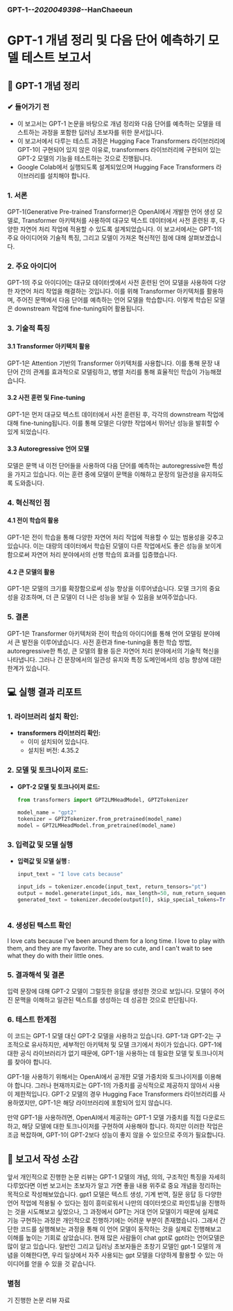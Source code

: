 ### GPT-1-_-2020049398-_-HanChaeeun
# GPT-1 개념 정리 및 다음 단어 예측하기 모델 테스트 보고서

## 📑 GPT-1 개념 정리 
### ✔ 들어가기 전

- 이 보고서는 GPT-1 논문을 바탕으로 개념 정리와 다음 단어를 예측하는 모델을 테스트하는 과정을 포함한 딥러닝 초보자를 위한 문서입니다.
- 이 보고서에서 다루는 테스트 과정은 Hugging Face Transformers 라이브러리에 GPT-1이 구현되어 있지 않은 이유로, transformers 라이브러리에 구현되어 있는 GPT-2 모델의 기능을 테스트하는 것으로 진행됩니다.
- Google Colab에서 실행되도록 설계되었으며 Hugging Face Transformers 라이브러리를 설치해야 합니다.

### 1. 서론

GPT-1(Generative Pre-trained Transformer)은 OpenAI에서 개발한 언어 생성 모델로, Transformer 아키텍처를 사용하여 대규모 텍스트 데이터에서 사전 훈련된 후, 다양한 자연어 처리 작업에 적용할 수 있도록 설계되었습니다. 이 보고서에서는 GPT-1의 주요 아이디어와 기술적 특징, 그리고 모델이 가져온 혁신적인 점에 대해 살펴보겠습니다.

### 2. 주요 아이디어

GPT-1의 주요 아이디어는 대규모 데이터셋에서 사전 훈련된 언어 모델을 사용하여 다양한 자연어 처리 작업을 해결하는 것입니다. 이를 위해 Transformer 아키텍처를 활용하며, 주어진 문맥에서 다음 단어를 예측하는 언어 모델을 학습합니다. 이렇게 학습된 모델은 downstream 작업에 fine-tuning되어 활용됩니다.

### 3. 기술적 특징

#### 3.1 Transformer 아키텍처 활용

GPT-1은 Attention 기반의 Transformer 아키텍처를 사용합니다. 이를 통해 문장 내 단어 간의 관계를 효과적으로 모델링하고, 병렬 처리를 통해 효율적인 학습이 가능해졌습니다.

#### 3.2 사전 훈련 및 Fine-tuning

GPT-1은 먼저 대규모 텍스트 데이터에서 사전 훈련된 후, 각각의 downstream 작업에 대해 fine-tuning됩니다. 이를 통해 모델은 다양한 작업에서 뛰어난 성능을 발휘할 수 있게 되었습니다.

#### 3.3 Autoregressive 언어 모델

모델은 문맥 내 이전 단어들을 사용하여 다음 단어를 예측하는 autoregressive한 특성을 가지고 있습니다. 이는 훈련 중에 모델이 문맥을 이해하고 문장의 일관성을 유지하도록 도와줍니다.

### 4. 혁신적인 점

#### 4.1 전이 학습의 활용

GPT-1은 전이 학습을 통해 다양한 자연어 처리 작업에 적용할 수 있는 범용성을 갖추고 있습니다. 이는 대량의 데이터에서 학습된 모델이 다른 작업에서도 좋은 성능을 보이게 함으로써 자연어 처리 분야에서의 선행 학습의 효과를 입증했습니다.

#### 4.2 큰 모델의 활용

GPT-1은 모델의 크기를 확장함으로써 성능 향상을 이루어냈습니다. 모델 크기의 중요성을 강조하며, 더 큰 모델이 더 나은 성능을 보일 수 있음을 보여주었습니다.

### 5. 결론

GPT-1은 Transformer 아키텍처와 전이 학습의 아이디어를 통해 언어 모델링 분야에서 큰 발전을 이루어냈습니다. 사전 훈련과 fine-tuning을 통한 학습 방법, autoregressive한 특성, 큰 모델의 활용 등은 자연어 처리 분야에서의 기술적 혁신을 나타냅니다. 그러나 긴 문장에서의 일관성 유지와 특정 도메인에서의 성능 향상에 대한 한계가 있습니다.


  ## 💻 실행 결과 리포트
  
  ### 1. 라이브러리 설치 확인:
  
  - **transformers 라이브러리 확인:**
    - 이미 설치되어 있습니다.
    - 설치된 버전: 4.35.2
  
  ### 2. 모델 및 토크나이저 로드:
  
  - **GPT-2 모델 및 토크나이저 로드:**
    ```python
    from transformers import GPT2LMHeadModel, GPT2Tokenizer
  
    model_name = "gpt2"
    tokenizer = GPT2Tokenizer.from_pretrained(model_name)
    model = GPT2LMHeadModel.from_pretrained(model_name)
    
  ### 3. 입력값 및 모델 실행
  
  - **입력값 및 모델 실행 :**
    ```python
    input_text = "I love cats because"
    
    input_ids = tokenizer.encode(input_text, return_tensors="pt") 
    output = model.generate(input_ids, max_length=50, num_return_sequences=1, no_repeat_ngram_size=2) 
    generated_text = tokenizer.decode(output[0], skip_special_tokens=True)
  
  ### 4. 생성된 텍스트 확인
    
  I love cats because I've been around them for a long time. I love to play with them, and they are my favorite. They are so cute, and I can't wait to see what they do with their little ones.
  
  ### 5. 결과해석 및 결론
  
  입력 문장에 대해 GPT-2 모델이 그럴듯한 응답을 생성한 것으로 보입니다. 모델이 주어진 문맥을 이해하고 일관된 텍스트를 생성하는 데 성공한 것으로 판단됩니다.
  
  ### 6. 테스트 한계점
  이 코드는 GPT-1 모델 대신 GPT-2 모델을 사용하고 있습니다. GPT-1과 GPT-2는 구조적으로 유사하지만, 세부적인 아키텍처 및 모델 크기에서 차이가 있습니다. GPT-1에 대한 공식 라이브러리가 없기 때문에, GPT-1을 사용하는 데 필요한 모델 및 토크나이저를 찾아야 합니다.
  
  GPT-1을 사용하기 위해서는 OpenAI에서 공개한 모델 가중치와 토크나이저를 이용해야 합니다. 그러나 현재까지로는 GPT-1의 가중치를 공식적으로 제공하지 않아서 사용이 제한적입니다. GPT-2 모델의 경우 Hugging Face Transformers 라이브러리를 사용하였지만, GPT-1은 해당 라이브러리에 포함되어 있지 않습니다.
  
  만약 GPT-1을 사용하려면, OpenAI에서 제공하는 GPT-1 모델 가중치를 직접 다운로드하고, 해당 모델에 대한 토크나이저를 구현하여 사용해야 합니다. 하지만 이러한 작업은 조금 복잡하며, GPT-1이 GPT-2보다 성능이 좋지 않을 수 있으므로 주의가 필요합니다.


## 🎤 보고서 작성 소감

앞서 개인적으로 진행한 논문 리뷰는 GPT-1 모델의 개념, 의의, 구조적인 특징을 자세히 다루었다면 이번 보고서는 초보자가 알고 가면 좋을 내용 위주로 중요 개념을 정리하는 목적으로 작성해보았습니다. gpt1 모델은 텍스트 생성, 기계 번역, 질문 응답 등 다양한 언어 작업에 적용될 수 있다는 점이 흥미로워서 나만의 데이터셋으로 파인튜닝을 진행하는 것을 시도해보고 싶었으나, 그 과정에서 GPT는 거대 언어 모델이기 때문에 실제로 기능 구현하는 과정은 개인적으로 진행하기에는 어려운 부분이 존재했습니다. 그래서 간단한 코드를 실행해보는 과정을 통해 이 언어 모델이 동작하는 것을 실제로 진행해보고 이해를 높이는 기회로 삼았습니다. 현재 많은 사람들이 chat gpt로 gpt라는 언어모델은 많이 알고 있습니다. 일반인 그리고 딥러닝 초보자들은 초창기 모델인 gpt-1 모델의 개념을 이해한다면, 우리 일상에서 자주 사용되는 gpt 모델을 다양하게 활용할 수 있는 아이디어를 얻을 수 있을 것 같습니다. 

  ### 별첨
  기 진행한 논문 리뷰 자료

